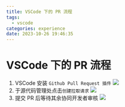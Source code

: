 ```yaml
---
title: VSCode 下的 PR 流程
tags:
  - vscode
categories: experience
date: 2023-10-26 19:46:35
---
```



# VSCode 下的 PR 流程

1. VSCode 安装 `Github Pull Request 插件`
   <!-- more -->
   ![](https://blog-1319684755.cos.ap-guangzhou.myqcloud.com/blog-images/202310261942360.png)
2. 于源代码管理处点击`创建拉取请求`
   ![](https://blog-1319684755.cos.ap-guangzhou.myqcloud.com/blog-images/202310261943040.png)
3. 提交 PR 后等待其余协同开发者审核
   ![](https://blog-1319684755.cos.ap-guangzhou.myqcloud.com/blog-images/202310261945217.png)